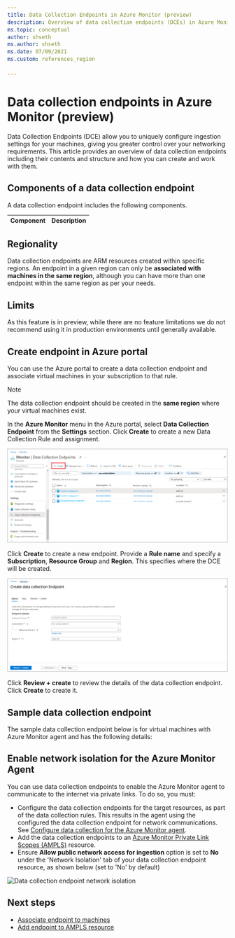 ```yaml
---
title: Data Collection Endpoints in Azure Monitor (preview)
description: Overview of data collection endpoints (DCEs) in Azure Monitor including their contents and structure and how you can create and work with them.
ms.topic: conceptual
author: shseth
ms.author: shseth
ms.date: 07/09/2021
ms.custom: references_region

---
```


# Data collection endpoints in Azure Monitor (preview)
Data Collection Endpoints (DCE) allow you to uniquely configure ingestion settings for your machines, giving you greater control over your networking requirements. This article provides an overview of data collection endpoints including their contents and structure and how you can create and work with them.

## Components of a data collection endpoint
A data collection endpoint includes the following components.

| Component | Description |
|:---|:---|


## Regionality
Data collection endpoints are ARM resources created within specific regions. An endpoint in a given region can only be **associated with machines in the same region**, although you can have more than one endpoint within the same region as per your needs.

## Limits
As this feature is in preview, while there are no feature limitations we do not recommend using it in production environments until generally available.

## Create endpoint in Azure portal
You can use the Azure portal to create a data collection endpoint and associate virtual machines in your subscription to that rule. 

> [!NOTE]
> The data collection endpoint should be created in the **same region** where your virtual machines exist.  

In the **Azure Monitor** menu in the Azure portal, select **Data Collection Endpoint** from the **Settings** section. Click **Create** to create a new Data Collection Rule and assignment.

[![Data Collection Endpoints](media/data-collection-endpoint-overview/data-collection-endpoint-overview.png)](media/data-collection-endpoint-overview/data-collection-endpoint-overview.png#lightbox)

Click **Create** to create a new endpoint. Provide a **Rule name** and specify a **Subscription**, **Resource Group** and **Region**. This specifies where the DCE will be created.

[![Data Collection Rule Basics](media/data-collection-endpoint-overview/data-collection-endpoint-basics.png)](media/data-collection-endpoint-overview/data-collection-endpoint-basics.png#lightbox)

Click **Review + create** to review the details of the data collection endpoint. Click **Create** to create it.

## Sample data collection endpoint
The sample data collection endpoint below is for virtual machines with Azure Monitor agent and has the following details:

## Enable network isolation for the Azure Monitor Agent
You can use data collection endpoints to enable the Azure Monitor agent to communicate to the internet via private links. To do so, you must:
- Configure the data collection endpoints for the target resources, as part of the data collection rules. This results in the agent using the configured the data collection endpoint for network communications. See [Configure data collection for the Azure Monitor agent](../agents/data-collection-rule-azure-monitor-agent.md).
- Add the data collection endpoints to an [Azure Monitor Private Link Scopes (AMPLS)](../logs/private-link-security.md#connect-azure-monitor-resources) resource.
- Ensure **Allow public network access for ingestion** option is set to **No** under the 'Network Isolation' tab of your data collection endpoint resource, as shown below (set to 'No' by default)

![Data collection endpoint network isolation](media/private-link-security/ampls-data-collection-endpoint-network-isolation.png)

## Next steps
- [Associate endpoint to machines](data-collection-rule-azure-monitor-agent.md#create-rule-and-association-in-azure-portal)
- [Add endpoint to AMPLS resource](../logs/private-link-security.md#connect-azure-monitor-resources) 
